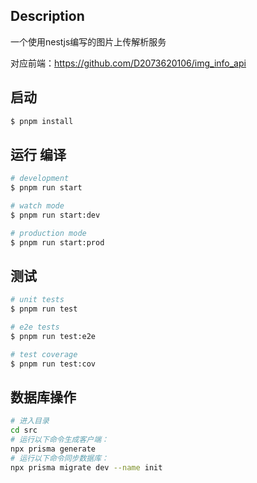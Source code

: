 
## Description

一个使用nestjs编写的图片上传解析服务

对应前端：https://github.com/D2073620106/img_info_api

## 启动

```bash
$ pnpm install
```

## 运行 编译

```bash
# development
$ pnpm run start

# watch mode
$ pnpm run start:dev

# production mode
$ pnpm run start:prod
```

## 测试

```bash
# unit tests
$ pnpm run test

# e2e tests
$ pnpm run test:e2e

# test coverage
$ pnpm run test:cov
```

## 数据库操作
```bash
# 进入目录
cd src
# 运行以下命令生成客户端：
npx prisma generate
# 运行以下命令同步数据库：
npx prisma migrate dev --name init
```



